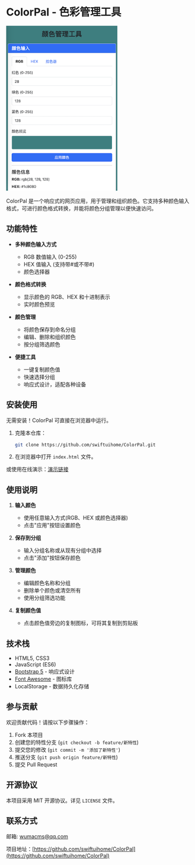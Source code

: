 # ColorPal - 色彩管理工具

<img src="screenshot.png" alt="ColorPal 截图" style="width:300px;" />

ColorPal 是一个响应式的网页应用，用于管理和组织颜色。它支持多种颜色输入格式，可进行颜色格式转换，并能将颜色分组管理以便快速访问。

## 功能特性

- **多种颜色输入方式**
  - RGB 数值输入 (0-255)
  - HEX 值输入 (支持带#或不带#)
  - 颜色选择器

- **颜色格式转换**
  - 显示颜色的 RGB、HEX 和十进制表示
  - 实时颜色预览

- **颜色管理**
  - 将颜色保存到命名分组
  - 编辑、删除和组织颜色
  - 按分组筛选颜色

- **便捷工具**
  - 一键复制颜色值
  - 快速选择分组
  - 响应式设计，适配各种设备

## 安装使用

无需安装！ColorPal 可直接在浏览器中运行。

1. 克隆本仓库：
   ```bash
   git clone https://github.com/swiftuihome/ColorPal.git
   ```
2. 在浏览器中打开 `index.html` 文件。

或使用在线演示：[演示链接](https://swiftuihome.github.io/ColorPal)

## 使用说明

1. **输入颜色**
   - 使用任意输入方式(RGB、HEX 或颜色选择器)
   - 点击"应用"按钮设置颜色

2. **保存到分组**
   - 输入分组名称或从现有分组中选择
   - 点击"添加"按钮保存颜色

3. **管理颜色**
   - 编辑颜色名称和分组
   - 删除单个颜色或清空所有
   - 使用分组筛选功能

4. **复制颜色值**
   - 点击颜色值旁边的复制图标，可将其复制到剪贴板

## 技术栈

- HTML5, CSS3
- JavaScript (ES6)
- [Bootstrap 5](https://getbootstrap.com/) - 响应式设计
- [Font Awesome](https://fontawesome.com/) - 图标库
- LocalStorage - 数据持久化存储

## 参与贡献

欢迎贡献代码！请按以下步骤操作：

1. Fork 本项目
2. 创建您的特性分支 (`git checkout -b feature/新特性`)
3. 提交您的修改 (`git commit -m '添加了新特性'`)
4. 推送分支 (`git push origin feature/新特性`)
5. 提交 Pull Request

## 开源协议

本项目采用 MIT 开源协议。详见 `LICENSE` 文件。

## 联系方式

邮箱: wumacms@qq.com

项目地址：[https://github.com/swiftuihome/ColorPal](https://github.com/swiftuihome/ColorPal)

